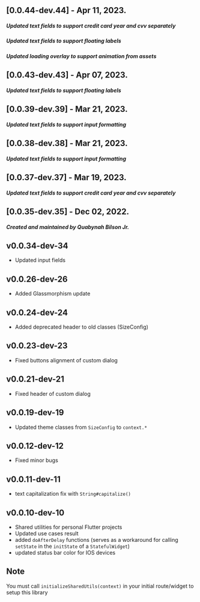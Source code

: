 ## [0.0.44-dev.44] - Apr 11, 2023.

##### Updated text fields to support credit card year and cvv separately

##### Updated text fields to support floating labels

##### Updated loading overlay to support animation from assets

## [0.0.43-dev.43] - Apr 07, 2023.

##### Updated text fields to support floating labels

## [0.0.39-dev.39] - Mar 21, 2023.

##### Updated text fields to support input formatting

## [0.0.38-dev.38] - Mar 21, 2023.

##### Updated text fields to support input formatting

## [0.0.37-dev.37] - Mar 19, 2023.

##### Updated text fields to support credit card year and cvv separately

## [0.0.35-dev.35] - Dec 02, 2022.

##### Created and maintained by <strong>Quabynah Bilson Jr.</strong>

## v0.0.34-dev-34

- Updated input fields

## v0.0.26-dev-26

- Added Glassmorphism update

## v0.0.24-dev-24

- Added deprecated header to old classes (SizeConfig)

## v0.0.23-dev-23

- Fixed buttons alignment of custom dialog

## v0.0.21-dev-21

- Fixed header of custom dialog

## v0.0.19-dev-19

- Updated theme classes from `SizeConfig` to `context.*`

## v0.0.12-dev-12

- Fixed minor bugs

## v0.0.11-dev-11

- text capitalization fix with `String#capitalize()`

## v0.0.10-dev-10

- Shared utilities for personal Flutter projects
- Updated use cases result
- added `doAfterDelay` functions (serves as a workaround for calling `setState` in the `initState` of
  a `StatefulWidget`)
- updated status bar color for IOS devices

## Note

You must call `initializeSharedUtils(context)` in your initial route/widget to setup this library

